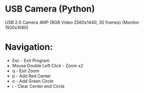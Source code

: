 # USB Camera (Python)
USB 2.0 Camera 4MP (RGB Video 2560x1440, 30 frames) (Monitor 1920x1080)

# Navigation:
- Esc                         - Exit Program
- Mouse Double Left Click     - Zoom x2
- q                           - Exit Zoom
- p                           - Add Red Center
- o                           - Add Green Circle
- i                           - Clear Center end Circle
